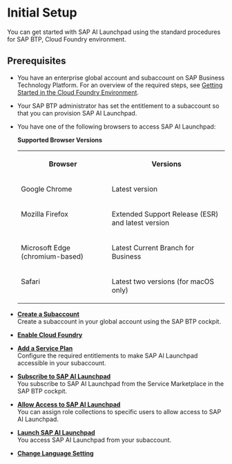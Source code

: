<!-- loio5d8adb6f43ea4eeca97c9a2b2bb93c6b -->

# Initial Setup

You can get started with SAP AI Launchpad using the standard procedures for SAP BTP, Cloud Foundry environment.



<a name="loio5d8adb6f43ea4eeca97c9a2b2bb93c6b__section_jnw_gbj_snb"/>

## Prerequisites

-   You have an enterprise global account and subaccount on SAP Business Technology Platform. For an overview of the required steps, see [Getting Started in the Cloud Foundry Environment](https://help.sap.com/viewer/65de2977205c403bbc107264b8eccf4b/Cloud/en-US/b328cc89ea14484d9655b8cfb8efb508.html).

-   Your SAP BTP administrator has set the entitlement to a subaccount so that you can provision SAP AI Launchpad.

-   You have one of the following browsers to access SAP AI Launchpad:

    **Supported Browser Versions**


    <table>
    <tr>
    <th valign="top">

    Browser
    
    </th>
    <th valign="top">

    Versions
    
    </th>
    </tr>
    <tr>
    <td valign="top">
    
    Google Chrome
    
    </td>
    <td valign="top">
    
    Latest version
    
    </td>
    </tr>
    <tr>
    <td valign="top">
    
    Mozilla Firefox
    
    </td>
    <td valign="top">
    
    Extended Support Release \(ESR\) and latest version
    
    </td>
    </tr>
    <tr>
    <td valign="top">
    
    Microsoft Edge \(chromium-based\) 
    
    </td>
    <td valign="top">
    
    Latest Current Branch for Business
    
    </td>
    </tr>
    <tr>
    <td valign="top">
    
    Safari
    
    </td>
    <td valign="top">
    
    Latest two versions \(for macOS only\)
    
    </td>
    </tr>
    </table>
    

-   **[Create a Subaccount](create-a-subaccount-fdab88e.md "Create a subaccount in your global account using the SAP BTP cockpit.")**  
Create a subaccount in your global account using the SAP BTP cockpit.
-   **[Enable Cloud Foundry](enable-cloud-foundry-cf0d5d2.md "")**  

-   **[Add a Service Plan](add-a-service-plan-9a8b7f2.md "Configure the required entitlements to make SAP AI Launchpad accessible in
		your subaccount.")**  
Configure the required entitlements to make SAP AI Launchpad accessible in your subaccount.
-   **[Subscribe to SAP AI Launchpad](subscribe-to-sap-ai-launchpad-30eea89.md "You subscribe to SAP AI Launchpad from the
		Service Marketplace in the SAP BTP cockpit.")**  
You subscribe to SAP AI Launchpad from the Service Marketplace in the SAP BTP cockpit.
-   **[Allow Access to SAP AI Launchpad](allow-access-to-sap-ai-launchpad-8c84776.md "You can assign role collections to specific users to allow access to SAP AI Launchpad.")**  
You can assign role collections to specific users to allow access to SAP AI Launchpad.
-   **[Launch SAP AI Launchpad](launch-sap-ai-launchpad-cea3f3b.md "You access SAP AI Launchpad from your
		subaccount.")**  
You access SAP AI Launchpad from your subaccount.
-   **[Change Language Setting](change-language-setting-85a79eb.md "")**  


